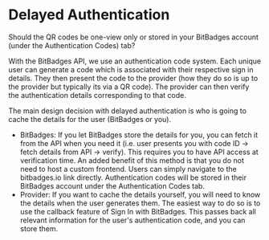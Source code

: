 # Delayed Authentication

Should the QR codes be one-view only or stored in your BitBadges account (under the Authentication Codes) tab?&#x20;



With the BitBadges API, we use an authentication code system. Each unique user can generate a code which is associated with their respective sign in details. They then present the code to the provider (how they do so is up to the provider but typically its via a QR code). The provider can then verify the authentication details corresponding to that code.

The main design decision with delayed authentication is who is going to cache the details for the user (BitBadges or you).

* BitBadges: If you let BitBadges store the details for you, you can fetch it from the API when you need it (i.e. user presents you with code ID -> fetch details from API -> verify). This requires you to have API access at verification time. An added benefit of this method is that you do not need to host a custom frontend. Users can simply navigate to the bitbadges.io link directly. Authentication codes will be stored in their BitBadges account under the Authentication Codes tab.
* Provider: If you want to cache the details yourself, you will need to know the details when the user generates them. The easiest way to do so is to use the callback feature of Sign In with BitBadges. This passes back all relevant information for the user's authentication code, and you can store them.&#x20;
